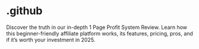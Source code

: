 # .github
Discover the truth in our in-depth 1 Page Profit System Review. Learn how this beginner-friendly affiliate platform works, its features, pricing, pros, and if it’s worth your investment in 2025.
